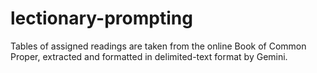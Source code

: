 # lectionary-prompting

Tables of assigned readings are taken from the online Book of Common Proper, extracted and formatted in delimited-text format by Gemini.
